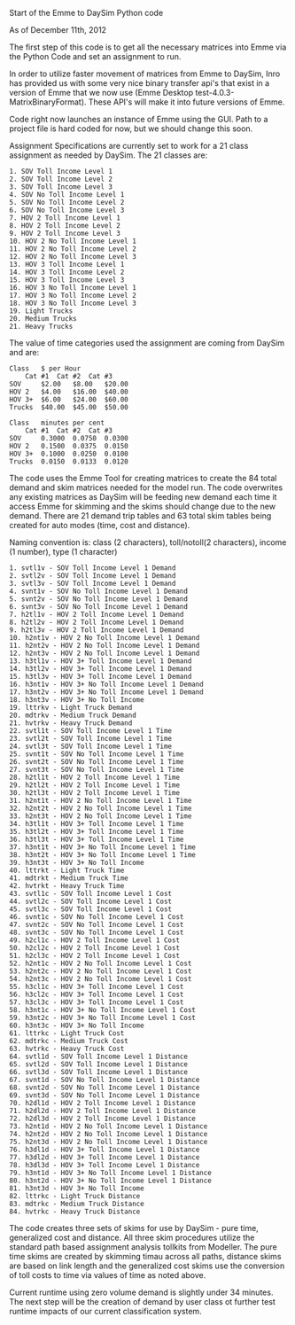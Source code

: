 Start of the Emme to DaySim Python code

As of December 11th, 2012

The first step of this code is to get all the necessary matrices into Emme via the Python Code and set an assignment to run.

In order to utilize faster movement of matrices from Emme to DaySim, Inro has provided us with some very nice binary transfer api's that exist in a version of Emme that we now use (Emme Desktop test-4.0.3-MatrixBinaryFormat).  These API's will make it into future versions of Emme.

Code right now launches an instance of Emme using the GUI.  Path to a project file is hard coded for now, but we should change this soon.

Assignment Specifications are currently set to work for a 21 class assignment as needed by DaySim.  The 21 classes are:

	1. SOV Toll Income Level 1
	2. SOV Toll Income Level 2
	3. SOV Toll Income Level 3
	4. SOV No Toll Income Level 1
	5. SOV No Toll Income Level 2
	6. SOV No Toll Income Level 3
	7. HOV 2 Toll Income Level 1
	8. HOV 2 Toll Income Level 2
	9. HOV 2 Toll Income Level 3
	10. HOV 2 No Toll Income Level 1
	11. HOV 2 No Toll Income Level 2
	12. HOV 2 No Toll Income Level 3
	13. HOV 3 Toll Income Level 1
	14. HOV 3 Toll Income Level 2
	15. HOV 3 Toll Income Level 3
	16. HOV 3 No Toll Income Level 1
	17. HOV 3 No Toll Income Level 2
	18. HOV 3 No Toll Income Level 3
	19. Light Trucks
	20. Medium Trucks
	21. Heavy Trucks

The value of time categories used the assignment are coming from DaySim and are:

	Class	$ per Hour		
		Cat #1	Cat #2	Cat #3
	SOV		$2.00	$8.00	$20.00
	HOV 2	$4.00	$16.00	$40.00
	HOV 3+	$6.00	$24.00	$60.00
	Trucks	$40.00	$45.00	$50.00		

	Class	minutes per cent		
		Cat #1	Cat #2	Cat #3
	SOV		0.3000	0.0750	0.0300
	HOV 2	0.1500	0.0375	0.0150
	HOV 3+	0.1000	0.0250	0.0100
	Trucks	0.0150	0.0133	0.0120

The code uses the Emme Tool for creating matrices to create the 84 total demand and skim matrices needed for the model run.  The code overwrites any existing matrices as DaySim will be feeding new demand each time it access Emme for skimming and the skims should change due to the new demand.  There are 21 demand trip tables and 63 total skim tables being created for auto modes (time, cost and distance).  

Naming convention is: class (2 characters), toll/notoll(2 characters), income (1 number), type (1 character)

	1. svtl1v - SOV Toll Income Level 1 Demand
	2. svtl2v - SOV Toll Income Level 1 Demand
	3. svtl3v - SOV Toll Income Level 1 Demand
	4. svnt1v - SOV No Toll Income Level 1 Demand
	5. svnt2v - SOV No Toll Income Level 1 Demand
	6. svnt3v - SOV No Toll Income Level 1 Demand
	7. h2tl1v - HOV 2 Toll Income Level 1 Demand
	8. h2tl2v - HOV 2 Toll Income Level 1 Demand
	9. h2tl3v - HOV 2 Toll Income Level 1 Demand
	10. h2nt1v - HOV 2 No Toll Income Level 1 Demand
	11. h2nt2v - HOV 2 No Toll Income Level 1 Demand
	12. h2nt3v - HOV 2 No Toll Income Level 1 Demand
	13. h3tl1v - HOV 3+ Toll Income Level 1 Demand
	14. h3tl2v - HOV 3+ Toll Income Level 1 Demand
	15. h3tl3v - HOV 3+ Toll Income Level 1 Demand
	16. h3nt1v - HOV 3+ No Toll Income Level 1 Demand
	17. h3nt2v - HOV 3+ No Toll Income Level 1 Demand
	18. h3nt3v - HOV 3+ No Toll Income 
	19. lttrkv - Light Truck Demand
	20. mdtrkv - Medium Truck Demand
	21. hvtrkv - Heavy Truck Demand
	22. svtl1t - SOV Toll Income Level 1 Time
	23. svtl2t - SOV Toll Income Level 1 Time
	24. svtl3t - SOV Toll Income Level 1 Time
	25. svnt1t - SOV No Toll Income Level 1 Time
	26. svnt2t - SOV No Toll Income Level 1 Time
	27. svnt3t - SOV No Toll Income Level 1 Time
	28. h2tl1t - HOV 2 Toll Income Level 1 Time
	29. h2tl2t - HOV 2 Toll Income Level 1 Time
	30. h2tl3t - HOV 2 Toll Income Level 1 Time
	31. h2nt1t - HOV 2 No Toll Income Level 1 Time
	32. h2nt2t - HOV 2 No Toll Income Level 1 Time
	33. h2nt3t - HOV 2 No Toll Income Level 1 Time
	34. h3tl1t - HOV 3+ Toll Income Level 1 Time
	35. h3tl2t - HOV 3+ Toll Income Level 1 Time
	36. h3tl3t - HOV 3+ Toll Income Level 1 Time
	37. h3nt1t - HOV 3+ No Toll Income Level 1 Time
	38. h3nt2t - HOV 3+ No Toll Income Level 1 Time
	39. h3nt3t - HOV 3+ No Toll Income 
	40. lttrkt - Light Truck Time
	41. mdtrkt - Medium Truck Time
	42. hvtrkt - Heavy Truck Time
	43. svtl1c - SOV Toll Income Level 1 Cost
	44. svtl2c - SOV Toll Income Level 1 Cost
	45. svtl3c - SOV Toll Income Level 1 Cost
	46. svnt1c - SOV No Toll Income Level 1 Cost
	47. svnt2c - SOV No Toll Income Level 1 Cost
	48. svnt3c - SOV No Toll Income Level 1 Cost
	49. h2cl1c - HOV 2 Toll Income Level 1 Cost
	50. h2cl2c - HOV 2 Toll Income Level 1 Cost
	51. h2cl3c - HOV 2 Toll Income Level 1 Cost
	52. h2nt1c - HOV 2 No Toll Income Level 1 Cost
	53. h2nt2c - HOV 2 No Toll Income Level 1 Cost
	54. h2nt3c - HOV 2 No Toll Income Level 1 Cost
	55. h3cl1c - HOV 3+ Toll Income Level 1 Cost
	56. h3cl2c - HOV 3+ Toll Income Level 1 Cost
	57. h3cl3c - HOV 3+ Toll Income Level 1 Cost
	58. h3nt1c - HOV 3+ No Toll Income Level 1 Cost
	59. h3nt2c - HOV 3+ No Toll Income Level 1 Cost
	60. h3nt3c - HOV 3+ No Toll Income 
	61. lttrkc - Light Truck Cost
	62. mdtrkc - Medium Truck Cost
	63. hvtrkc - Heavy Truck Cost
	64. svtl1d - SOV Toll Income Level 1 Distance
	65. svtl2d - SOV Toll Income Level 1 Distance
	66. svtl3d - SOV Toll Income Level 1 Distance
	67. svnt1d - SOV No Toll Income Level 1 Distance
	68. svnt2d - SOV No Toll Income Level 1 Distance
	69. svnt3d - SOV No Toll Income Level 1 Distance
	70. h2dl1d - HOV 2 Toll Income Level 1 Distance
	71. h2dl2d - HOV 2 Toll Income Level 1 Distance
	72. h2dl3d - HOV 2 Toll Income Level 1 Distance
	73. h2nt1d - HOV 2 No Toll Income Level 1 Distance
	74. h2nt2d - HOV 2 No Toll Income Level 1 Distance
	75. h2nt3d - HOV 2 No Toll Income Level 1 Distance
	76. h3dl1d - HOV 3+ Toll Income Level 1 Distance
	77. h3dl2d - HOV 3+ Toll Income Level 1 Distance
	78. h3dl3d - HOV 3+ Toll Income Level 1 Distance
	79. h3nt1d - HOV 3+ No Toll Income Level 1 Distance
	80. h3nt2d - HOV 3+ No Toll Income Level 1 Distance
	81. h3nt3d - HOV 3+ No Toll Income 
	82. lttrkc - Light Truck Distance
	83. mdtrkc - Medium Truck Distance
	84. hvtrkc - Heavy Truck Distance


The code creates three sets of skims for use by DaySim - pure time, generalized cost and distance.  All three skim procedures utilize the standard path based assignment analysis tollkits from Modeller.  The pure time skims are created by skimming timau across all paths, distance skims are based on link length and the generalized cost skims use the conversion of toll costs to time via values of time as noted above.

Current runtime using zero volume demand is slightly under 34 minutes.  The next step will be the creation of demand by user class ot further test runtime impacts of our current classification system.
